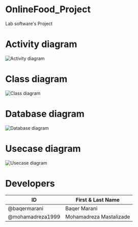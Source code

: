 # OnlineFood_Project
Lab software's Project

# Activity diagram
![Activity diagram](https://uupload.ir/files/izdd_activity_diagram2.jpeg)

# Class diagram
![Class diagram](https://uupload.ir/files/q77i_class_diagram2.jpeg)

# Database diagram
![Database diagram](https://uupload.ir/files/l7m_datebase_diagram2.jpeg)

# Usecase diagram
![Usecase diagram](https://uupload.ir/files/bui7_usecase_diagram2.jpeg)


# Developers
ID | First & Last Name
------------ | -------------
@baqermarani | Baqer Marani
@mohamadreza1999 | Mohamadreza Mastalizade
